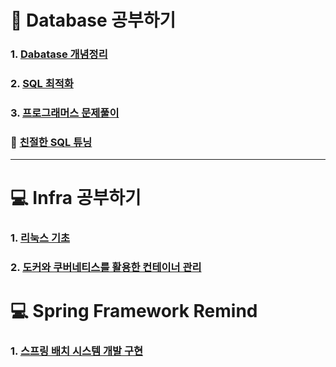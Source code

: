 # :file_folder: Database 공부하기

### 1. <a href="https://github.com/jaero0725/Database-Infra_Study/tree/main/Concept">Dabatase 개념정리</a>
### 2. <a href="https://github.com/jaero0725/Database-Infra_Study/tree/main/Optimization">SQL 최적화</a>
### 3. <a href="https://github.com/jaero0725/Database-Infra_Study/tree/main/QuerySolution"> 프로그래머스 문제풀이</a>

### 📖 <a href="https://github.com/jaero0725/Database-Infra_Study/tree/main/친절한SQL튜닝"> 친절한 SQL 튜닝 </a> 
<hr>

# :computer: Infra 공부하기
### 1. <a href="https://github.com/jaero0725/Database-Infra_Study/tree/main/Linux">리눅스 기초 </a>
### 2. <a href="https://github.com/jaero0725/Database-Infra_Study/tree/main/docker%26Kubernates">도커와 쿠버네티스를 활용한 컨테이너 관리 </a>

# :computer: Spring Framework Remind 
### 1. <a href="https://github.com/jaero0725/Database-Infra_Study/tree/main/spring"> 스프링 배치 시스템 개발 구현 </a>
